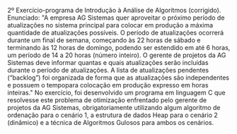 2º Exercício-programa de Introdução à Análise de Algoritmos (corrigido). Enunciado: "A empresa AG Sistemas quer aproveitar o próximo período de atualizações no
 sistema principal para colocar em produção a máxima quantidade de atualizações
 possíveis. O período de atualizações ocorrerá durante um final de semana,
 começando às 22 horas de sábado e terminando às 12 horas de domingo, podendo
 ser estendido em até 6 horas, um período de 14 a 20 horas (número inteiro).
 O gerente de projetos da AG Sistemas deve informar quantas e quais atualizações
 serão incluídas durante o período de atualizações. A lista de atualizações pendentes
 (“backlog”) foi organizada de forma que as atualizações são independentes e
 possuem o tempopara colocação em produção expresso em horas inteiras." No exercício, foi desenvolvido um programa em linguagem C que resolvesse este problema de otimização enfrentado pelo gerente de projetos da AG Sistemas, obrigatoriamente utilizando algum algoritmo de ordenação para o cenário 1, a estrutura de dados Heap para o cenário 2 (dinâmico) e a técnica de Algoritmos Gulosos para
 ambos os cenários.

